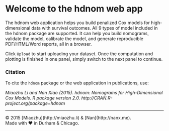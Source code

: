 
# Welcome to the hdnom web app

The hdnom web application helps you build penalized Cox models for high-dimensional data with survival outcomes. All 9 types of model included in the hdnom package are supported. It can help you build nomograms, validate the model, calibrate the model, and generate reproducible PDF/HTML/Word reports, all in a browser.

Click `Upload` to start uploading your dataset. Once the computation and plotting is finished in one panel, simply switch to the next panel to continue.

### Citation

To cite the `hdnom` package or the web application in publications, use:

<cite>
Miaozhu Li and Nan Xiao (2015). hdnom: Nomograms for High-Dimensional Cox Models. R package version 2.0. http://CRAN.R-project.org/package=hdnom
</cite>

<hr>
© 2015 [Miaozhu](http://miaozhu.li) & [Nan](http://nanx.me).
<br>
Made with ♥ in Durham & Chicago.
